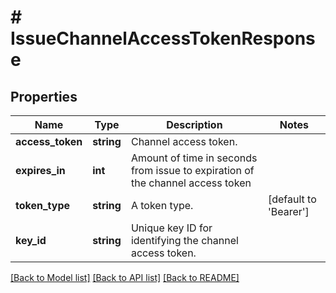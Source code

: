 # # IssueChannelAccessTokenResponse

## Properties

Name | Type | Description | Notes
------------ | ------------- | ------------- | -------------
**access_token** | **string** | Channel access token. |
**expires_in** | **int** | Amount of time in seconds from issue to expiration of the channel access token |
**token_type** | **string** | A token type. | [default to 'Bearer']
**key_id** | **string** | Unique key ID for identifying the channel access token. |

[[Back to Model list]](../../README.md#models) [[Back to API list]](../../README.md#endpoints) [[Back to README]](../../README.md)
